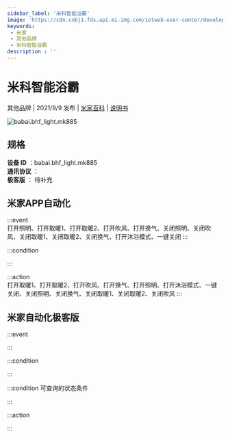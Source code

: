 ```yaml
---
sidebar_label: '米科智能浴霸'
image: 'https://cdn.cnbj1.fds.api.mi-img.com/iotweb-user-center/developer_16790480278883VhA1UGk.png?GalaxyAccessKeyId=AKVGLQWBOVIRQ3XLEW&Expires=9223372036854775807&Signature=VyYp1elTbgFqeTpbsnyX5l6TV4E='
keywords: 
 - 米家
 - 其他品牌
 - 米科智能浴霸
description : ''
---
```

# 米科智能浴霸

其他品牌 | 2021/9/9 发布 | [米家百科](https://home.mi.com/webapp/content/baike/product/index.html?model=babai.bhf_light.mk885) | [说明书](https://home.mi.com/views/introduction.html?model=babai.bhf_light.mk885&region=cn)

![babai.bhf_light.mk885](https://cdn.cnbj1.fds.api.mi-img.com/iotweb-user-center/developer_16790480278883VhA1UGk.png?GalaxyAccessKeyId=AKVGLQWBOVIRQ3XLEW&Expires=9223372036854775807&Signature=VyYp1elTbgFqeTpbsnyX5l6TV4E=)

## 规格  
> 
**设备 ID** ：babai.bhf_light.mk885  
**通讯协议** ：  
**极客版**  ： 待补充 


## 米家APP自动化  

:::event  
打开照明、打开取暖1、打开取暖2、打开吹风、打开换气、关闭照明、关闭吹风、关闭取暖1、关闭取暖2、关闭换气、打开沐浴模式、一键关闭
:::

:::condition  

:::

:::action   
打开取暖1、打开取暖2、打开吹风、打开换气、打开照明、打开沐浴模式、一键关闭、关闭照明、关闭换气、关闭取暖1、关闭取暖2、关闭吹风
:::

## 米家自动化极客版  

:::event  

:::

:::condition  

:::

:::condition 可查询的状态条件  

:::

:::action  

:::

        
